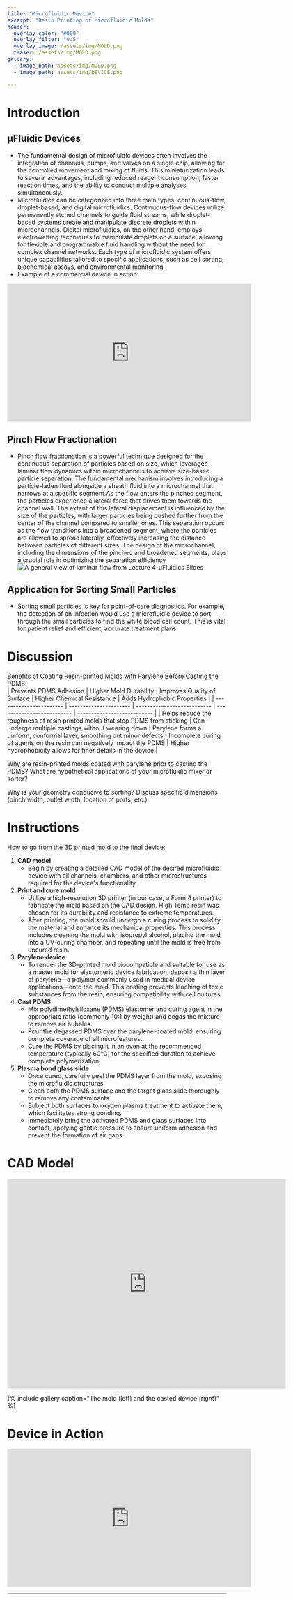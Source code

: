 ```yaml
---
title: "Microfluidic Device"
excerpt: "Resin Printing of Microfluidic Molds" 
header:
  overlay_color: "#000"
  overlay_filter: "0.5"
  overlay_image: /assets/img/MOLD.png
  teaser: /assets/img/MOLD.png
gallery:
  - image_path: assets/img/MOLD.png
  - image_path: assets/img/DEVICE.png

--- 
```


# Introduction
## μFluidic Devices
- The fundamental design of microfluidic devices often involves the integration of channels, pumps, and valves on a single chip, allowing for the controlled movement and mixing of fluids. This miniaturization leads to several advantages, including reduced reagent consumption, faster reaction times, and the ability to conduct multiple analyses simultaneously. 
- Microfluidics can be categorized into three main types: continuous-flow, droplet-based, and digital microfluidics. Continuous-flow devices utilize permanently etched channels to guide fluid streams, while droplet-based systems create and manipulate discrete droplets within microchannels. Digital microfluidics, on the other hand, employs electrowetting techniques to manipulate droplets on a surface, allowing for flexible and programmable fluid handling without the need for complex channel networks. Each type of microfluidic system offers unique capabilities tailored to specific applications, such as cell sorting, biochemical assays, and environmental monitoring 
- Example of a commercial device in action:
<iframe width="560" height="315" 
    src="https://www.youtube.com/embed/45m8hGkdYrw" 
    frameborder="0" 
    allow="accelerometer; autoplay; clipboard-write; encrypted-media; gyroscope; picture-in-picture" 
    allowfullscreen>
</iframe>

## Pinch Flow Fractionation
- Pinch flow fractionation is a powerful technique designed for the continuous separation of particles based on size, which  leverages laminar flow dynamics within microchannels to achieve size-based particle separation. The fundamental mechanism involves introducing a particle-laden fluid alongside a sheath fluid into a microchannel that narrows at a specific segment.As the flow enters the pinched segment, the particles experience a lateral force that drives them towards the channel wall. The extent of this lateral displacement is influenced by the size of the particles, with larger particles being pushed further from the center of the channel compared to smaller ones. This separation occurs as the flow transitions into a broadened segment, where the particles are allowed to spread laterally, effectively increasing the distance between particles of different sizes. The design of the microchannel, including the dimensions of the pinched and broadened segments, plays a crucial role in optimizing the separation efficiency
![A general view of laminar flow from Lecture 4-uFluidics Slides](/assets/img/PinchedFlow.png)


## Application for Sorting Small Particles
- Sorting small particles is key for point-of-care diagnostics. For example, the detection of an infection would use a microfluidic device to sort through the small particles to find the white blood cell count. This is vital for patient relief and efficient, accurate treatment plans.

# Discussion 
Benefits of Coating Resin-printed Molds with Parylene Before Casting the PDMS:  
| Prevents PDMS Adhesion  | Higher Mold Durability | Improves Quality of Surface | Higher Chemical Resistance | Adds Hydrophobic Properties |
| ----------------------- | ---------------------- | --------------------------- | -------------------------- | --------------------------- |
| Helps reduce the roughness of resin printed molds that stop PDMS from sticking | Can undergo multiple castings without wearing down | Parylene forms a uniform, conformal layer, smoothing out minor defects | Incomplete curing of agents on the resin can negatively impact the PDMS | Higher hydrophobicity allows for finer details in the device |

Why are resin-printed molds coated with parylene prior to casting the PDMS? What are hypothetical applications of your microfluidic mixer or sorter?

Why is your geometry conducive to sorting? Discuss specific dimensions (pinch width, outlet width, location of ports, etc.)

# Instructions  
How to go from the 3D printed mold to the final device:
1. **CAD model**
    - Begin by creating a detailed CAD model of the desired microfluidic device with all channels, chambers, and other microstructures required for the device's functionality.
2. **Print and cure mold**
    - Utilize a high-resolution 3D printer (in our case, a Form 4 printer) to fabricate the mold based on the CAD design. High Temp resin was chosen for its durability and resistance to extreme temperatures. 
    - After printing, the mold should undergo a curing process to solidify the material and enhance its mechanical properties. This process includes cleaning the mold with isopropyl alcohol, placing the mold into a UV-curing chamber, and repeating until the mold is free from uncured resin.
3. **Parylene device**
    - To render the 3D-printed mold biocompatible and suitable for use as a master mold for elastomeric device fabrication, deposit a thin layer of parylene—a polymer commonly used in medical device applications—onto the mold. This coating prevents leaching of toxic substances from the resin, ensuring compatibility with cell cultures.​
4. **Cast PDMS**
    - Mix polydimethylsiloxane (PDMS) elastomer and curing agent in the appropriate ratio (commonly 10:1 by weight) and degas the mixture to remove air bubbles.​
    - Pour the degassed PDMS over the parylene-coated mold, ensuring complete coverage of all microfeatures.​
    - Cure the PDMS by placing it in an oven at the recommended temperature (typically 60°C) for the specified duration to achieve complete polymerization.
5. **Plasma bond glass slide**
    - Once cured, carefully peel the PDMS layer from the mold, exposing the microfluidic structures.​
    - Clean both the PDMS surface and the target glass slide thoroughly to remove any contaminants.​
    - Subject both surfaces to oxygen plasma treatment to activate them, which facilitates strong bonding.​
    - Immediately bring the activated PDMS and glass surfaces into contact, applying gentle pressure to ensure uniform adhesion and prevent the formation of air gaps.

# CAD Model

<iframe src="https://vanderbilt643.autodesk360.com/shares/public/SH286ddQT78850c0d8a4e82600be13efa8e4?mode=embed" width="640" height="480" allowfullscreen="true" webkitallowfullscreen="true" mozallowfullscreen="true"  frameborder="0"></iframe>

{% include gallery caption="The mold (left) and the casted device (right)" %}

# Device in Action

<iframe width="560" height="315" 
    src="https://www.youtube.com/embed/45m8hGkdYrw" 
    frameborder="0" 
    allow="accelerometer; autoplay; clipboard-write; encrypted-media; gyroscope; picture-in-picture" 
    allowfullscreen>
</iframe>

---
